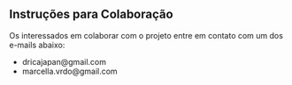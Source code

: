 <h2>Instruções para Colaboração</h2>

Os interessados em colaborar com o projeto entre em contato com um dos e-mails abaixo:<br>
<ul>
<li>dricajapan@gmail.com</li>
<li>marcella.vrdo@gmail.com</li>
</ul>
